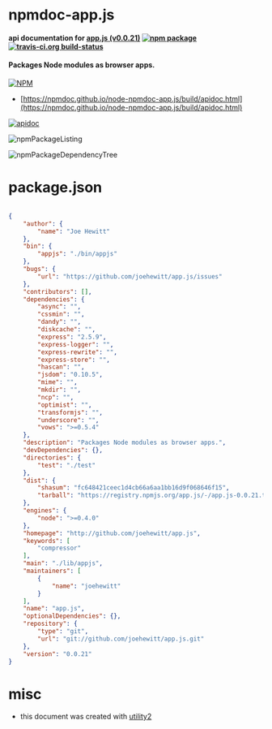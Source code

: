 # npmdoc-app.js

#### api documentation for  [app.js (v0.0.21)](http://github.com/joehewitt/app.js)  [![npm package](https://img.shields.io/npm/v/npmdoc-app.js.svg?style=flat-square)](https://www.npmjs.org/package/npmdoc-app.js) [![travis-ci.org build-status](https://api.travis-ci.org/npmdoc/node-npmdoc-app.js.svg)](https://travis-ci.org/npmdoc/node-npmdoc-app.js)

#### Packages Node modules as browser apps.

[![NPM](https://nodei.co/npm/app.js.png?downloads=true&downloadRank=true&stars=true)](https://www.npmjs.com/package/app.js)

- [https://npmdoc.github.io/node-npmdoc-app.js/build/apidoc.html](https://npmdoc.github.io/node-npmdoc-app.js/build/apidoc.html)

[![apidoc](https://npmdoc.github.io/node-npmdoc-app.js/build/screenCapture.buildCi.browser.%252Ftmp%252Fbuild%252Fapidoc.html.png)](https://npmdoc.github.io/node-npmdoc-app.js/build/apidoc.html)

![npmPackageListing](https://npmdoc.github.io/node-npmdoc-app.js/build/screenCapture.npmPackageListing.svg)

![npmPackageDependencyTree](https://npmdoc.github.io/node-npmdoc-app.js/build/screenCapture.npmPackageDependencyTree.svg)



# package.json

```json

{
    "author": {
        "name": "Joe Hewitt"
    },
    "bin": {
        "appjs": "./bin/appjs"
    },
    "bugs": {
        "url": "https://github.com/joehewitt/app.js/issues"
    },
    "contributors": [],
    "dependencies": {
        "async": "",
        "cssmin": "",
        "dandy": "",
        "diskcache": "",
        "express": "2.5.9",
        "express-logger": "",
        "express-rewrite": "",
        "express-store": "",
        "hascan": "",
        "jsdom": "0.10.5",
        "mime": "",
        "mkdir": "",
        "ncp": "",
        "optimist": "",
        "transformjs": "",
        "underscore": "",
        "vows": ">=0.5.4"
    },
    "description": "Packages Node modules as browser apps.",
    "devDependencies": {},
    "directories": {
        "test": "./test"
    },
    "dist": {
        "shasum": "fc648421ceec1d4cb66a6aa1bb16d9f068646f15",
        "tarball": "https://registry.npmjs.org/app.js/-/app.js-0.0.21.tgz"
    },
    "engines": {
        "node": ">=0.4.0"
    },
    "homepage": "http://github.com/joehewitt/app.js",
    "keywords": [
        "compressor"
    ],
    "main": "./lib/appjs",
    "maintainers": [
        {
            "name": "joehewitt"
        }
    ],
    "name": "app.js",
    "optionalDependencies": {},
    "repository": {
        "type": "git",
        "url": "git://github.com/joehewitt/app.js.git"
    },
    "version": "0.0.21"
}
```



# misc
- this document was created with [utility2](https://github.com/kaizhu256/node-utility2)
